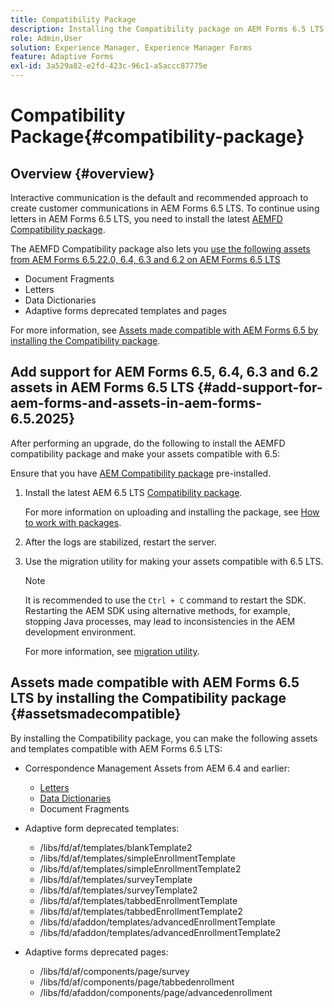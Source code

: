 ```yaml
---
title: Compatibility Package
description: Installing the Compatibility package on AEM Forms 6.5 LTS lets you use the Correspondence Management assets from AEM Forms 6.5 and earlier versions and deprecated adaptive forms templates and pages
role: Admin,User
solution: Experience Manager, Experience Manager Forms
feature: Adaptive Forms
exl-id: 3a529a82-e2fd-423c-96c1-a5accc87775e
---
```

# Compatibility Package{#compatibility-package}

## Overview {#overview}

Interactive communication is the default and recommended approach to create customer communications in AEM Forms 6.5 LTS. To continue using letters in AEM Forms 6.5 LTS, you need to install the latest [AEMFD Compatibility package](https://experienceleague.adobe.com/en/docs/experience-manager-release-information/aem-release-updates/forms-updates/aem-forms-releases).

The AEMFD Compatibility package also lets you [use the following assets from AEM Forms 6.5.22.0, 6.4, 6.3 and 6.2 on AEM Forms 6.5 LTS](../../forms/using/compatibility-package.md#add-support-for-aem-forms-and-assets-in-aem-forms)

* Document Fragments
* Letters
* Data Dictionaries
* Adaptive forms deprecated templates and pages

For more information, see [Assets made compatible with AEM Forms 6.5 by installing the Compatibility package](../../forms/using/compatibility-package.md#assetsmadecompatible).

## Add support for AEM Forms 6.5, 6.4, 6.3 and 6.2 assets in AEM Forms 6.5 LTS {#add-support-for-aem-forms-and-assets-in-aem-forms-6.5.2025}

After performing an upgrade, do the following to install the AEMFD compatibility package and make your assets compatible with 6.5:

Ensure that you have [AEM Compatibility package](https://experienceleague.adobe.com/en/docs/experience-manager-release-information/aem-release-updates/forms-updates/aem-forms-releases) pre-installed.

1. Install the latest AEM 6.5 LTS [Compatibility package](https://experienceleague.adobe.com/en/docs/experience-manager-release-information/aem-release-updates/forms-updates/aem-forms-releases).

   For more information on uploading and installing the package, see [How to work with packages](/help/sites-administering/package-manager.md).

1. After the logs are stabilized, restart the server.
1. Use the migration utility for making your assets compatible with 6.5 LTS.

    >[!NOTE]
    >
    > It is recommended to use the `Ctrl + C` command to restart the SDK. Restarting the AEM SDK using alternative methods, for example, stopping Java processes, may lead to inconsistencies in the AEM development environment.

   For more information, see [migration utility](../../forms/using/migration-utility.md).

## Assets made compatible with AEM Forms 6.5 LTS by installing the Compatibility package {#assetsmadecompatible}

By installing the Compatibility package, you can make the following assets and templates compatible with AEM Forms 6.5 LTS:

* Correspondence Management Assets from AEM 6.4 and earlier:

    * [Letters](../../forms/using/create-letter.md)
    * [Data Dictionaries](/help/forms/using/data-dictionary.md)
    * Document Fragments

* Adaptive form deprecated templates:

    * /libs/fd/af/templates/blankTemplate2
    * /libs/fd/af/templates/simpleEnrollmentTemplate
    * /libs/fd/af/templates/simpleEnrollmentTemplate2
    * /libs/fd/af/templates/surveyTemplate
    * /libs/fd/af/templates/surveyTemplate2
    * /libs/fd/af/templates/tabbedEnrollmentTemplate
    * /libs/fd/af/templates/tabbedEnrollmentTemplate2
    * /libs/fd/afaddon/templates/advancedEnrollmentTemplate
    * /libs/fd/afaddon/templates/advancedEnrollmentTemplate2

* Adaptive forms deprecated pages:

    * /libs/fd/af/components/page/survey
    * /libs/fd/af/components/page/tabbedenrollment
    * /libs/fd/afaddon/components/page/advancedenrollment
